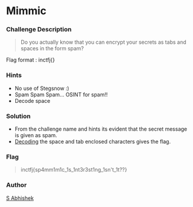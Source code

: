 # Mimmic

### Challenge Description

> Do you actually know that you can encrypt your secrets as tabs and spaces in the form spam?

Flag format : inctfj{}

### Hints

- No use of Stegsnow :)
- Spam Spam Spam... OSINT for spam!!
- Decode space

### Solution

- From the challenge name and hints its evident that the secret message is given as spam.
- [Decoding](https://www.spammimic.com/decodespace.shtml) the space and tab enclosed characters gives the flag. 

### Flag

> inctfj{sp4mm1m1c_1s_1nt3r3st1ng_1sn't_1t??}

### Author

[S Abhishek](https://twitter.com/a3X3k)


